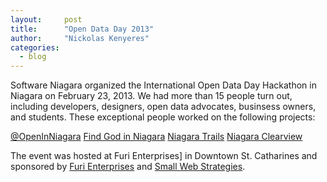 ```yaml
---
layout:     post
title:      "Open Data Day 2013"
author:     "Nickolas Kenyeres"
categories:
  - blog
---
```


Software Niagara organized the International Open Data Day Hackathon in Niagara on February 23, 2013. We had more than
15 people turn out, including developers, designers, open data advocates, businsess owners, and students. These
exceptional people worked on the following projects:

[@OpenInNiagara](https://twitter.com/OpenInNiagara)
[Find God in Niagara](http://dennisideler.com/find-god-in-niagara/)
[Niagara Trails](https://github.com/controlz/Niagara-Trails)
[Niagara Clearview](https://github.com/softwareniagara/niagara_clearview)

The event was hosted at Furi Enterprises] in Downtown St. Catharines and sponsored by
[Furi Enterprises](http://furi.ca/) and [Small Web Strategies](http://www.smallwebstrategies.com/).
